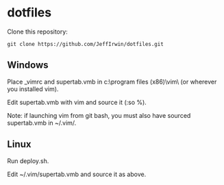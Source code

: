# dotfiles

Clone this repository:

`git clone https://github.com/JeffIrwin/dotfiles.git`

## Windows

Place \_vimrc and supertab.vmb in c:\program files (x86)\vim\ (or
wherever you installed vim). 

Edit supertab.vmb with vim and source it (:so %).

Note:  if launching vim from git bash, you must also have sourced supertab.vmb in ~/.vim/.

## Linux

Run deploy.sh.

Edit ~/.vim/supertab.vmb and source it as above.
